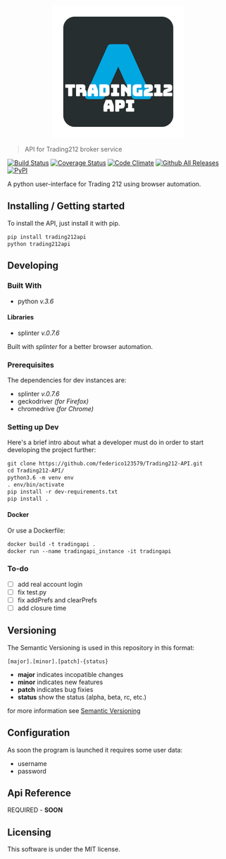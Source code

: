<p align="center">
    <img src="./docs/logo.png">
</p>

> API for Trading212 broker service

[![Build Status](https://travis-ci.org/federico123579/Trading212-API.svg?branch=master)](https://travis-ci.org/federico123579/Trading212-API) [![Coverage Status](https://coveralls.io/repos/github/federico123579/Trading212-API/badge.svg?branch=master)](https://coveralls.io/github/federico123579/Trading212-API?branch=master) [![Code Climate](https://img.shields.io/codeclimate/github/federico123579/Trading212-API.svg)](https://codeclimate.com/github/federico123579/Trading212-API) [![Github All Releases](https://img.shields.io/github/downloads/federico123579/Trading212-API/total.svg)](https://github.com/federico123579/Trading212-API/releases) [![PyPI](https://img.shields.io/pypi/v/trading212api.svg)](https://pypi.python.org/pypi/trading212api)

A python user-interface for Trading 212 using browser automation.

## Installing / Getting started

To install the API, just install it with pip.

```shell
pip install trading212api
python trading212api
```

## Developing

### Built With

- python _v.3.6_

#### Libraries

- splinter _v.0.7.6_

Built with *splinter* for a better browser automation.

### Prerequisites

The dependencies for dev instances are:
- splinter _v.0.7.6_
- geckodriver _(for Firefox)_
- chromedrive _(for Chrome)_

### Setting up Dev

Here's a brief intro about what a developer must do in order to start developing
the project further:

```shell
git clone https://github.com/federico123579/Trading212-API.git
cd Trading212-API/
python3.6 -m venv env
. env/bin/activate
pip install -r dev-requirements.txt
pip install .
```

#### Docker

Or use a Dockerfile:

```shell
docker build -t tradingapi .
docker run --name tradingapi_instance -it tradingapi
```

### To-do

- [ ] add real account login
- [ ] fix test.py
- [ ] fix addPrefs and clearPrefs
- [ ] add closure time

## Versioning

The Semantic Versioning is used in this repository in this format:

    [major].[minor].[patch]-{status}

* **major** indicates incopatible changes
* **minor** indicates new features
* **patch** indicates bug fixies
* **status** show the status (alpha, beta, rc, etc.)

for more information see [Semantic Versioning](http://semver.org/)

## Configuration

As soon the program is launched it requires some user data:
- username
- password

## Api Reference

REQUIRED - **SOON**

## Licensing

This software is under the MIT license.
